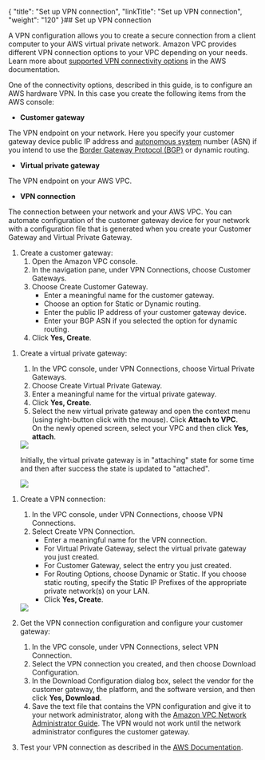 {
    "title": "Set up VPN connection",
    "linkTitle": "Set up VPN connection",
    "weight": "120"
}## Set up VPN connection

A VPN configuration allows you to create a secure connection from a client computer to your AWS virtual private network. Amazon VPC provides different VPN connection options to your VPC depending on your needs. Learn more about [supported VPN connectivity options](http://docs.aws.amazon.com/AmazonVPC/latest/UserGuide/vpn-connections.html) in the AWS documentation.

One of the connectivity options, described in this guide, is to configure an AWS hardware VPN. In this case you create the following items from the AWS console:

-   **Customer gateway**

The VPN endpoint on your network. Here you specify your customer gateway device public IP address and [autonomous system](https://en.wikipedia.org/wiki/Autonomous_system_%28Internet%29) number (ASN) if you intend to use the [Border Gateway Protocol (BGP)](https://en.wikipedia.org/wiki/Border_Gateway_Protocol) or dynamic routing.

-   **Virtual private gateway**

The VPN endpoint on your AWS VPC.

-   **VPN connection**

The connection between your network and your AWS VPC. You can automate configuration of the customer gateway device for your network with a configuration file that is generated when you create your Customer Gateway and Virtual Private Gateway.

1.  Create a customer gateway:  
    1.  Open the Amazon VPC console.
    2.  In the navigation pane, under VPN Connections, choose Customer Gateways.
    3.  Choose Create Customer Gateway.  
        -   Enter a meaningful name for the customer gateway.
        -   Choose an option for Static or Dynamic routing.
        -   Enter the public IP address of your customer gateway device.
        -   Enter your BGP ASN if you selected the option for dynamic routing.
    4.  Click **Yes, Create**.

<!-- -->

1.  Create a virtual private gateway:  

    1.  In the VPC console, under VPN Connections, choose Virtual Private Gateways.
    2.  Choose Create Virtual Private Gateway.
    3.  Enter a meaningful name for the virtual private gateway.
    4.  Click **Yes, Create**.
    5.  Select the new virtual private gateway and open the context menu (using right-button click with the mouse). Click **Attach to VPC**.  
        On the newly opened screen, select your VPC and then click **Yes, attach**.  

    <img src="/Images/SecureTransport/vpn-attach-vpc.PNG" class="maxWidth" />  

    Initially, the virtual private gateway is in "attaching" state for some time and then after success the state is updated to "attached".

      
    <img src="/Images/SecureTransport/vpn-attached.PNG" class="maxWidth" />  

<!-- -->

1.  Create a VPN connection:  
    1.  In the VPC console, under VPN Connections, choose VPN Connections.
    2.  Select Create VPN Connection.  
        -   Enter a meaningful name for the VPN connection.
        -   For Virtual Private Gateway, select the virtual private gateway you just created.
        -   For Customer Gateway, select the entry you just created.
        -   For Routing Options, choose Dynamic or Static. If you choose static routing, specify the Static IP Prefixes of the appropriate private network(s) on your LAN.
        -   Click **Yes, Create**.

    <img src="/Images/SecureTransport/vpn-connection.PNG" class="maxWidth" />
2.  Get the VPN connection configuration and configure your customer gateway:  
    1.  In the VPC console, under VPN Connections, select VPN Connection.
    2.  Select the VPN connection you created, and then choose Download Configuration.
    3.  In the Download Configuration dialog box, select the vendor for the customer gateway, the platform, and the software version, and then click **Yes, Download**.
    4.  Save the text file that contains the VPN configuration and give it to your network administrator, along with the [Amazon VPC Network Administrator Guide](http://docs.aws.amazon.com/AmazonVPC/latest/NetworkAdminGuide/). The VPN would not work until the network administrator configures the customer gateway.
3.  Test your VPN connection as described in the [AWS Documentation](http://docs.aws.amazon.com/AmazonVPC/latest/UserGuide/HowToTestEndToEnd_Linux.html).
